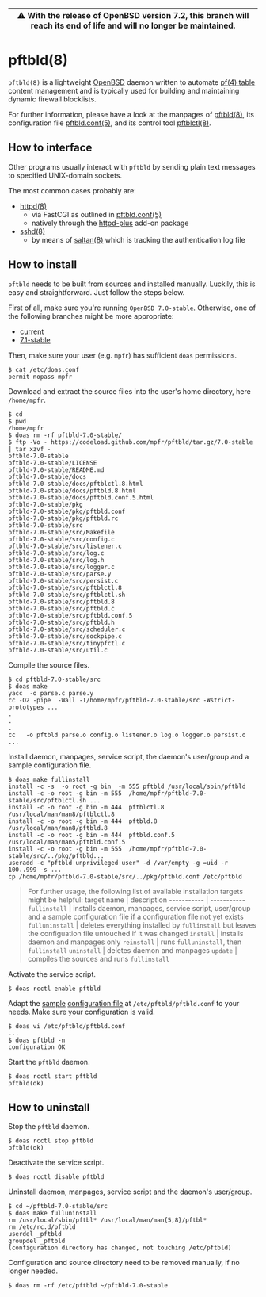 | :warning: With the release of OpenBSD version 7.2, this branch will reach its end of life and will no longer be maintained.
| --- |

# pftbld(8)

`pftbld(8)` is a lightweight [OpenBSD](https://www.openbsd.org) daemon written to automate [pf(4) table](http://man.openbsd.org/pf.conf#TABLES) content management and is typically used for building and maintaining dynamic firewall blocklists.

For further information, please have a look at the manpages of [pftbld(8)](https://mpfr.net/man/pftbld/7.0-stable/pftbld.8.html), its configuration file [pftbld.conf(5)](https://mpfr.net/man/pftbld/7.0-stable/pftbld.conf.5.html), and its control tool [pftblctl(8)](https://mpfr.net/man/pftbld/7.0-stable/pftblctl.8.html).

## How to interface

Other programs usually interact with `pftbld` by sending plain text messages to specified UNIX-domain sockets.

The most common cases probably are:
* [httpd(8)](http://man.openbsd.org/httpd)
	* via FastCGI as outlined in [pftbld.conf(5)](https://mpfr.net/man/pftbld/7.0-stable/pftbld.conf.5.html#EXAMPLES)
	* natively through the [httpd-plus](https://github.com/mpfr/httpd-plus/tree/7.0-stable#notify-on-block) add-on package
* [sshd(8)](http://man.openbsd.org/sshd)
	* by means of [saltan(8)](https://github.com/mpfr/saltan/tree/7.0-stable) which is tracking the authentication log file

## How to install

`pftbld` needs to be built from sources and installed manually. Luckily, this is easy and straightforward. Just follow the steps below.

First of all, make sure you're running `OpenBSD 7.0-stable`. Otherwise, one of the following branches might be more appropriate:
* [current](https://github.com/mpfr/pftbld)
* [7.1-stable](https://github.com/mpfr/pftbld/tree/7.1-stable)

Then, make sure your user (e.g. `mpfr`) has sufficient `doas` permissions.

```
$ cat /etc/doas.conf
permit nopass mpfr
```

Download and extract the source files into the user's home directory, here `/home/mpfr`.

```
$ cd
$ pwd
/home/mpfr
$ doas rm -rf pftbld-7.0-stable/
$ ftp -Vo - https://codeload.github.com/mpfr/pftbld/tar.gz/7.0-stable | tar xzvf -
pftbld-7.0-stable
pftbld-7.0-stable/LICENSE
pftbld-7.0-stable/README.md
pftbld-7.0-stable/docs
pftbld-7.0-stable/docs/pftblctl.8.html
pftbld-7.0-stable/docs/pftbld.8.html
pftbld-7.0-stable/docs/pftbld.conf.5.html
pftbld-7.0-stable/pkg
pftbld-7.0-stable/pkg/pftbld.conf
pftbld-7.0-stable/pkg/pftbld.rc
pftbld-7.0-stable/src
pftbld-7.0-stable/src/Makefile
pftbld-7.0-stable/src/config.c
pftbld-7.0-stable/src/listener.c
pftbld-7.0-stable/src/log.c
pftbld-7.0-stable/src/log.h
pftbld-7.0-stable/src/logger.c
pftbld-7.0-stable/src/parse.y
pftbld-7.0-stable/src/persist.c
pftbld-7.0-stable/src/pftblctl.8
pftbld-7.0-stable/src/pftblctl.sh
pftbld-7.0-stable/src/pftbld.8
pftbld-7.0-stable/src/pftbld.c
pftbld-7.0-stable/src/pftbld.conf.5
pftbld-7.0-stable/src/pftbld.h
pftbld-7.0-stable/src/scheduler.c
pftbld-7.0-stable/src/sockpipe.c
pftbld-7.0-stable/src/tinypfctl.c
pftbld-7.0-stable/src/util.c
```

Compile the source files.

```
$ cd pftbld-7.0-stable/src
$ doas make
yacc  -o parse.c parse.y
cc -O2 -pipe  -Wall -I/home/mpfr/pftbld-7.0-stable/src -Wstrict-prototypes ...
.
.
.
cc   -o pftbld parse.o config.o listener.o log.o logger.o persist.o ...
```

Install daemon, manpages, service script, the daemon's user/group and a sample configuration file.

```
$ doas make fullinstall
install -c -s  -o root -g bin  -m 555 pftbld /usr/local/sbin/pftbld
install -c -o root -g bin -m 555  /home/mpfr/pftbld-7.0-stable/src/pftblctl.sh ...
install -c -o root -g bin -m 444  pftblctl.8 /usr/local/man/man8/pftblctl.8
install -c -o root -g bin -m 444  pftbld.8 /usr/local/man/man8/pftbld.8
install -c -o root -g bin -m 444  pftbld.conf.5 /usr/local/man/man5/pftbld.conf.5
install -c -o root -g bin -m 555  /home/mpfr/pftbld-7.0-stable/src/../pkg/pftbld...
useradd -c "pftbld unprivileged user" -d /var/empty -g =uid -r 100..999 -s ...
cp /home/mpfr/pftbld-7.0-stable/src/../pkg/pftbld.conf /etc/pftbld
```

> For further usage, the following list of available installation targets might be helpful:
> target name | description
> ----------- | -----------
> `fullinstall` | installs daemon, manpages, service script, user/group and a sample configuration file if a configuration file not yet exists
> `fulluninstall` | deletes everything installed by `fullinstall` but leaves the configuation file untouched if it was changed
> `install` | installs daemon and manpages only
> `reinstall` | runs `fulluninstall`, then `fullinstall`
> `uninstall` | deletes daemon and manpages
> `update` | compiles the sources and runs `fullinstall`

Activate the service script.

```
$ doas rcctl enable pftbld
```

Adapt the [sample](pkg/pftbld.conf) [configuration file](https://mpfr.net/man/pftbld/7.0-stable/pftbld.conf.5.html) at `/etc/pftbld/pftbld.conf` to your needs. Make sure your configuration is valid.

```
$ doas vi /etc/pftbld/pftbld.conf
...
$ doas pftbld -n
configuration OK
```

Start the `pftbld` daemon.

```
$ doas rcctl start pftbld
pftbld(ok)
```

## How to uninstall

Stop the `pftbld` daemon.

```
$ doas rcctl stop pftbld
pftbld(ok)
```

Deactivate the service script.

```
$ doas rcctl disable pftbld
```

Uninstall daemon, manpages, service script and the daemon's user/group.

```
$ cd ~/pftbld-7.0-stable/src
$ doas make fulluninstall
rm /usr/local/sbin/pftbl* /usr/local/man/man{5,8}/pftbl*
rm /etc/rc.d/pftbld
userdel _pftbld
groupdel _pftbld
(configuration directory has changed, not touching /etc/pftbld)
```

Configuration and source directory need to be removed manually, if no longer needed.

```
$ doas rm -rf /etc/pftbld ~/pftbld-7.0-stable
```
